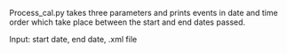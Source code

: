 Process_cal.py takes three parameters and prints events in date and time order 
which take place between the start and end dates passed.

Input: start date, end date, .xml file
